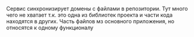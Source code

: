 Сервис синхронизирует домены с файлами в репозитории. Тут много чего не хватает т.к. это одна из библиотек проекта и части кода находятся в других. Часть файлов мз основного приложения, но относятся к одному функционалу

